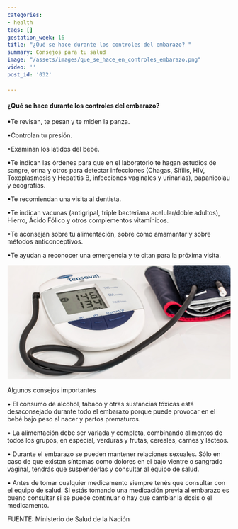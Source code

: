 ```yaml
---
categories:
- health
tags: []
gestation_week: 16
title: "¿Qué se hace durante los controles del embarazo? "
summary: Consejos para tu salud
image: "/assets/images/que_se_hace_en_controles_embarazo.png"
video: ''
post_id: '032'

---
```

#### ¿Qué se hace durante los controles del embarazo?

•Te revisan, te pesan y te miden la panza.

•Controlan tu presión.

•Examinan los latidos del bebé.

•Te indican las órdenes para que en el laboratorio te hagan estudios de sangre, orina y otros para detectar infecciones (Chagas, Sífilis, HIV, Toxoplasmosis y Hepatitis B, infecciones vaginales  y urinarias), papanicolau y ecografías.

•Te recomiendan una visita al dentista.

•Te indican vacunas (antigripal, triple bacteriana acelular/doble adultos), Hierro, Ácido Fólico y otros complementos vitamínicos.

•Te aconsejan sobre tu alimentación, sobre cómo amamantar y sobre métodos anticonceptivos.

•Te ayudan a reconocer una emergencia y te citan para la próxima visita.

![](/assets/images/d.png)

Algunos consejos importantes

• El consumo de alcohol, tabaco y otras sustancias tóxicas está desaconsejado durante todo el embarazo porque puede provocar en el bebé bajo peso al nacer y partos prematuros.

• La alimentación debe ser variada y completa, combinando alimentos de todos los grupos, en especial, verduras y frutas, cereales, carnes y lácteos.

• Durante el embarazo se pueden mantener relaciones sexuales. Sólo en caso de que existan síntomas como dolores en el bajo vientre o sangrado vaginal, tendrás que suspenderlas y consultar al equipo de salud.

• Antes de tomar cualquier medicamento siempre tenés que consultar con el equipo de salud. Si estás tomando una medicación previa al embarazo es bueno consultar si se puede continuar o hay que cambiar la dosis o el medicamento.

FUENTE: Ministerio de Salud de la Nación